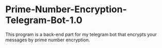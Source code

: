 # Prime-Number-Encryption-Telegram-Bot-1.0
This program is a back-end part for my telegram bot that encrypts your messages by prime number encryption.
